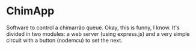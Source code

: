 # ChimApp
Software to control a chimarrão queue. Okay, this is funny, I know.
It's divided in two modules: a web server (using express.js) and a very simple circuit with a button (nodemcu) to set the next.

